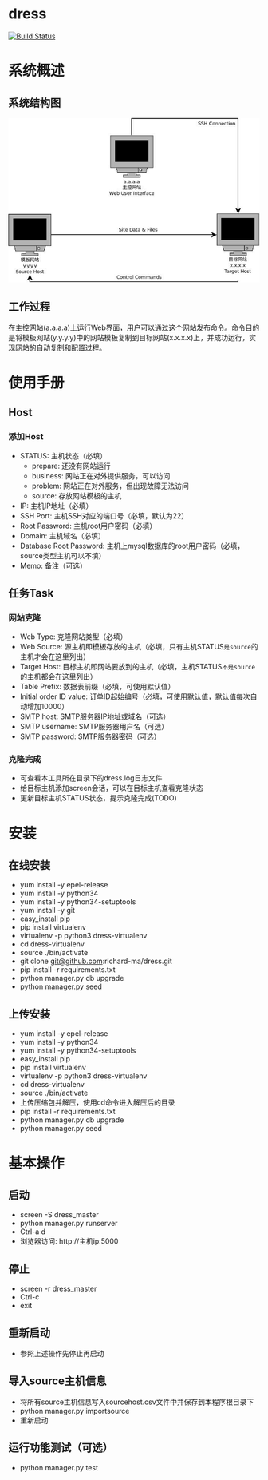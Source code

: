 # dress

[![Build Status](https://travis-ci.org/richard-ma/dress.svg?branch=master)](https://travis-ci.org/richard-ma/dress)

# 系统概述

## 系统结构图

![系统结构图](https://raw.githubusercontent.com/richard-ma/dress/master/doc/DressArchitecture.jpeg)

## 工作过程

在主控网站(a.a.a.a)上运行Web界面，用户可以通过这个网站发布命令。命令目的是将模板网站(y.y.y.y)中的网站模板复制到目标网站(x.x.x.x)上，并成功运行，实现网站的自动复制和配置过程。

# 使用手册

## Host

### 添加Host
* STATUS:                   主机状态（必填）
    * prepare:  还没有网站运行
    * business: 网站正在对外提供服务，可以访问
    * problem:  网站正在对外服务，但出现故障无法访问
    * source:   存放网站模板的主机
* IP:                       主机IP地址（必填）
* SSH Port:                 主机SSH对应的端口号（必填，默认为22）
* Root Password:            主机root用户密码（必填）
* Domain:                   主机域名（必填）
* Database Root Password:   主机上mysql数据库的root用户密码（必填，source类型主机可以不填）
* Memo:                     备注（可选）

## 任务Task

### 网站克隆

* Web Type:                 克隆网站类型（必填）
* Web Source:               源主机即模板存放的主机（必填，只有主机STATUS`是source`的主机才会在这里列出）
* Target Host:              目标主机即网站要放到的主机（必填，主机STATUS`不是source`的主机都会在这里列出）
* Table Prefix:             数据表前缀（必填，可使用默认值）
* Initial order ID value:   订单ID起始编号（必填，可使用默认值，默认值每次自动增加10000）
* SMTP host:                SMTP服务器IP地址或域名（可选）
* SMTP username:            SMTP服务器用户名（可选）
* SMTP password:            SMTP服务器密码（可选）

### 克隆完成

* 可查看本工具所在目录下的dress.log日志文件
* 给目标主机添加screen会话，可以在目标主机查看克隆状态
* 更新目标主机STATUS状态，提示克隆完成(TODO)

# 安装

## 在线安装
* yum install -y epel-release
* yum install -y python34
* yum install -y python34-setuptools
* yum install -y git
* easy_install pip
* pip install virtualenv
* virtualenv -p python3 dress-virtualenv
* cd dress-virtualenv
* source ./bin/activate
* git clone git@github.com:richard-ma/dress.git
* pip install -r requirements.txt
* python manager.py db upgrade
* python manager.py seed

## 上传安装
* yum install -y epel-release
* yum install -y python34
* yum install -y python34-setuptools
* easy_install pip
* pip install virtualenv
* virtualenv -p python3 dress-virtualenv
* cd dress-virtualenv
* source ./bin/activate
* 上传压缩包并解压，使用cd命令进入解压后的目录
* pip install -r requirements.txt
* python manager.py db upgrade
* python manager.py seed

# 基本操作

## 启动
* screen -S dress\_master
* python manager.py runserver
* Ctrl-a d
* 浏览器访问: http://主机ip:5000

## 停止 
* screen -r dress\_master
* Ctrl-c
* exit

## 重新启动
* 参照上述操作先停止再启动

## 导入source主机信息
* 将所有source主机信息写入sourcehost.csv文件中并保存到本程序根目录下
* python manager.py importsource
* 重新启动

## 运行功能测试（可选）
* python manager.py test
